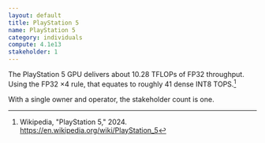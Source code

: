 ```yaml
---
layout: default
title: PlayStation 5
name: PlayStation 5
category: individuals
compute: 4.1e13
stakeholder: 1
---
```


The PlayStation 5 GPU delivers about 10.28 TFLOPs of FP32 throughput.
Using the FP32 ×4 rule, that equates to roughly 41 dense INT8 TOPS.[^1]

With a single owner and operator, the stakeholder count is one.

[^1]: Wikipedia, "PlayStation 5," 2024. <https://en.wikipedia.org/wiki/PlayStation_5>
